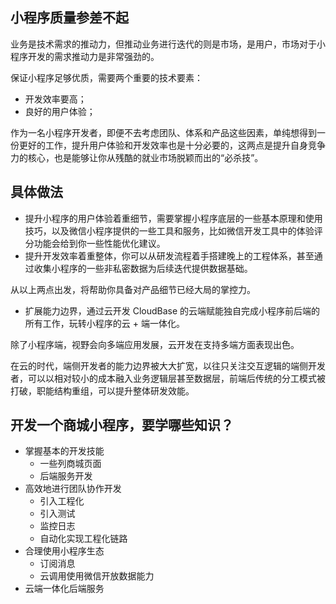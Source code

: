 ## 小程序质量参差不起

业务是技术需求的推动力，但推动业务进行迭代的则是市场，是用户，市场对于小程序开发的需求推动力是非常强劲的。

保证小程序足够优质，需要两个重要的技术要素：

- 开发效率要高；
- 良好的用户体验；

作为一名小程序开发者，即便不去考虑团队、体系和产品这些因素，单纯想得到一份更好的工作，提升用户体验和开发效率也是十分必要的，这两点是提升自身竞争力的核心，也是能够让你从残酷的就业市场脱颖而出的“必杀技”。

## 具体做法

- 提升小程序的用户体验着重细节，需要掌握小程序底层的一些基本原理和使用技巧，以及微信小程序提供的一些工具和服务，比如微信开发工具中的体验评分功能会给到你一些性能优化建议。
- 提升开发效率着重整体，你可以从研发流程着手搭建晚上的工程体系，甚至通过收集小程序的一些非私密数据为后续迭代提供数据基础。

从以上两点出发，将帮助你具备对产品细节已经大局的掌控力。

- 扩展能力边界，通过云开发 CloudBase 的云端赋能独自完成小程序前后端的所有工作，玩转小程序的云 + 端一体化。

除了小程序端，视野会向多端应用发展，云开发在支持多端方面表现出色。

在云的时代，端侧开发者的能力边界被大大扩宽，以往只关注交互逻辑的端侧开发者，可以以相对较小的成本融入业务逻辑层甚至数据层，前端后传统的分工模式被打破，职能结构重组，可以提升整体研发效能。

## 开发一个商城小程序，要学哪些知识？

- 掌握基本的开发技能
  - 一些列商城页面
  - 后端服务开发
- 高效地进行团队协作开发
  - 引入工程化
  - 引入测试
  - 监控日志
  - 自动化实现工程化链路
- 合理使用小程序生态
  - 订阅消息
  - 云调用使用微信开放数据能力
- 云端一体化后端服务
